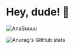 # Hey, dude! 👋 

![AnaSuuuu](https://count.getloli.com/get/@:AnaSuuuu)

![Anurag's GitHub stats](https://github-readme-stats.vercel.app/api?username=AnaSuuuu&show_icons=true&theme=radical)

